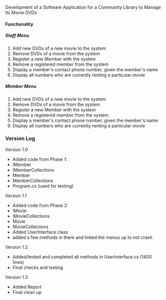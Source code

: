 Development of a Software Application for a Community Library to Manage Its Movie DVDs
#### Functionality
##### Staff Menu
1. Add new DVDs of a new movie to the system 
2. Remove DVDs of a movie from the system
3. Register a new Member with the system
4. Remove a registered member from the system 
5. Display a member's contact phone number, given the member's name
6. Display all numbers who are currently renting a particular movie

##### Member Menu
1. Add new DVDs of a new movie to the system 
2. Remove DVDs of a movie from the system
3. Register a new Member with the system
4. Remove a registered member from the system 
5. Display a member's contact phone number, given the member's name
6. Display all numbers who are currently renting a particular movie

### Version Log
Version 1.0 
- Added code from Phase 1:
- IMember
- IMemberCollections 
- Member
- MemberCollections
- Program.cs (used for testing)

Version 1.1
- Added code from Phase 2:
- IMovie
- IMovieCollections
- Movie
- MovieCollections
- Added UserInterface class
- added a few methods in there and linked the menus up to not crash

Version 1.2
- Added/tested and completed all methods in UserInterface.cs (1400 lines)
- Final checks and testing

Version 1.3
- Added Report 
- Final clean up
